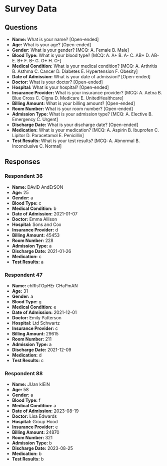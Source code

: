 # Survey Data

## Questions

- **Name:** What is your name? [Open-ended]
- **Age:** What is your age? [Open-ended]
- **Gender:** What is your gender? [MCQ: A. Female B. Male]
- **Blood Type:** What is your blood type? [MCQ: A. A+ B. A- C. AB+ D. AB- E. B+ F. B- G. O+ H. O-]
- **Medical Condition:** What is your medical condition? [MCQ: A. Arthritis B. Asthma C. Cancer D. Diabetes E. Hypertension F. Obesity]
- **Date of Admission:** What is your date of admission? [Open-ended]
- **Doctor:** What is your doctor? [Open-ended]
- **Hospital:** What is your hospital? [Open-ended]
- **Insurance Provider:** What is your insurance provider? [MCQ: A. Aetna B. Blue Cross C. Cigna D. Medicare E. UnitedHealthcare]
- **Billing Amount:** What is your billing amount? [Open-ended]
- **Room Number:** What is your room number? [Open-ended]
- **Admission Type:** What is your admission type? [MCQ: A. Elective B. Emergency C. Urgent]
- **Discharge Date:** What is your discharge date? [Open-ended]
- **Medication:** What is your medication? [MCQ: A. Aspirin B. Ibuprofen C. Lipitor D. Paracetamol E. Penicillin]
- **Test Results:** What is your test results? [MCQ: A. Abnormal B. Inconclusive C. Normal]

## Responses

### Respondent 36

- **Name:** DAvID AndErSON
- **Age:** 25
- **Gender:** a
- **Blood Type:** c
- **Medical Condition:** b
- **Date of Admission:** 2021-01-07
- **Doctor:** Emma Allison
- **Hospital:** Sons and Cox
- **Insurance Provider:** d
- **Billing Amount:** 45453
- **Room Number:** 228
- **Admission Type:** a
- **Discharge Date:** 2021-01-26
- **Medication:** c
- **Test Results:** a

### Respondent 47

- **Name:** chRIsTOpHEr CHaPmAN
- **Age:** 31
- **Gender:** a
- **Blood Type:** g
- **Medical Condition:** e
- **Date of Admission:** 2021-12-01
- **Doctor:** Emily Patterson
- **Hospital:** Ltd Schwartz
- **Insurance Provider:** c
- **Billing Amount:** 29615
- **Room Number:** 211
- **Admission Type:** a
- **Discharge Date:** 2021-12-09
- **Medication:** d
- **Test Results:** c

### Respondent 88

- **Name:** JUan klEiN
- **Age:** 58
- **Gender:** a
- **Blood Type:** f
- **Medical Condition:** a
- **Date of Admission:** 2023-08-19
- **Doctor:** Lisa Edwards
- **Hospital:** Group Hood
- **Insurance Provider:** e
- **Billing Amount:** 24870
- **Room Number:** 321
- **Admission Type:** b
- **Discharge Date:** 2023-08-25
- **Medication:** b
- **Test Results:** b

